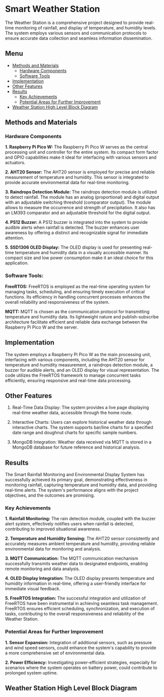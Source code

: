 # Smart Weather Station
The Weather Station is a comprehensive project designed to provide real-time monitoring of rainfall, and display of temperature, and humidity levels. The system employs various sensors and communication protocols to ensure accurate data collection and seamless information dissemination.

## Menu

* [Methods and Materials](#methods-and-materials)
  - [Hardware Components](#hardware-components)
  - [Software Tools](#software-tools)
* [Implementation](#implementation)
* [Other Features](#other-features)
* [Results](#results)
  - [Key Achievements](#key-achievements)
  - [Potential Areas for Further Improvement](#potential-areas-for-further-improvement)
* [Weather Station High Level Block Diagram](#weather-station-high-level-block-diagram)

## Methods and Materials

### Hardware Components

**1. Raspberry Pi Pico W:**
The Raspberry Pi Pico W serves as the central processing unit and controller for the entire system. Its compact form factor and GPIO capabilities make it ideal for interfacing with various sensors and actuators.

**2. AHT20 Sensor:**
The AHT20 sensor is employed for precise and reliable measurement of temperature and humidity. This sensor is integrated to provide accurate environmental data for real-time monitoring.

**3. Raindrops Detection Module:**
The raindrops detection module is utilized to detect rainfall. The module has an analog (proportional) and digital output with an adjustable switching threshold (comparator output). The module allows to measure the occurrence and strength of precipitation. It also has an LM393 comparator and an adjustable threshold for the digital output.

**4. PS12 Buzzer:**
A PS12 buzzer is integrated into the system to provide audible alerts when rainfall is detected. The buzzer enhances user awareness by offering a distinct and recognizable signal for immediate attention.

**5. SSD1306 OLED Display:**
The OLED display is used for presenting real-time temperature and humidity data in a visually accessible manner. Its compact size and low power consumption make it an ideal choice for this application.

### Software Tools:

**FreeRTOS:**
FreeRTOS is employed as the real-time operating system for managing tasks, scheduling, and ensuring timely execution of critical functions. Its efficiency in handling concurrent processes enhances the overall reliability and responsiveness of the system.

**MQTT:**
MQTT is chosen as the communication protocol for transmitting temperature and humidity data. Its lightweight nature and publish-subscribe architecture facilitate efficient and reliable data exchange between the Raspberry Pi Pico W and the server.

## Implementation
The system employs a Raspberry Pi Pico W as the main processing unit, interfacing with various components, including the AHT20 sensor for temperature and humidity measurement, a raindrops detection module, a buzzer for audible alerts, and an OLED display for visual representation. The code utilizes the FreeRTOS framework to manage concurrent tasks efficiently, ensuring responsive and real-time data processing.

## Other Features
1. Real-Time Data Display: The system provides a live page displaying real-time weather data, accessible through the home route.

2. Interactive Charts: Users can explore historical weather data through interactive charts. The system supports bar/line charts for a specified date range and doughnut charts for specific sample numbers.

4. MongoDB Integration: Weather data received via MQTT is stored in a MongoDB database for future reference and historical analysis.

## Results
The Smart Rainfall Monitoring and Environmental Display System has successfully achieved its primary goal, demonstrating effectiveness in monitoring rainfall, capturing temperature and humidity data, and providing real-time alerts. The system's performance aligns with the project objectives, and the outcomes are promising.

### Key Achievements

**1. Rainfall Monitoring:**
The rain detection module, coupled with the buzzer alert system, effectively notifies users when rainfall is detected, contributing to improved situational awareness.

**2. Temperature and Humidity Sensing:**
The AHT20 sensor consistently and accurately measures ambient temperature and humidity, providing reliable environmental data for monitoring and analysis.

**3. MQTT Communication:**
The MQTT communication mechanism successfully transmits weather data to designated endpoints, enabling remote monitoring and data analysis.

**4. OLED Display Integration:**
The OLED display presents temperature and humidity information in real-time, offering a user-friendly interface for immediate visual feedback.

**5. FreeRTOS Integration:**
The successful integration and utilization of FreeRTOS have been instrumental in achieving seamless task management. FreeRTOS ensures efficient scheduling, synchronization, and execution of tasks, contributing to the overall responsiveness and reliability of the Weather Station.

### Potential Areas for Further Improvement

**1. Sensor Expansion:**
Integration of additional sensors, such as pressure and wind speed sensors, could enhance the system's capability to provide a more comprehensive set of environmental data.

**2. Power Efficiency:**
Investigating power-efficient strategies, especially for scenarios where the system operates on battery power, could contribute to prolonged system uptime.

## Weather Station High Level Block Diagram 


